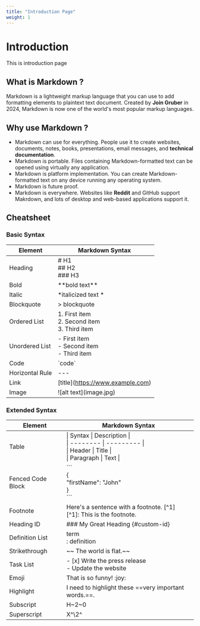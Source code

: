 ```yaml
---
title: "Introduction Page"
weight: 1
---
```


# Introduction
This is introduction page

## What is Markdown ?
Markdown is a lightweight markup language that you can use to add formatting elements to plaintext text document.
Created by **Join Gruber** in 2024, Markdown is now one of the world's most popular markup languages.

## Why use Markdown ?
- Markdown can use for everything. People use it to create websites, documents, notes, books, presentations, email messages, and **technical documentation**.
- Markdown is portable. Files containing Markdown-formatted text can be opened using virtually any application.
- Markdown is platform implementation. You can create Markdown-formatted text on any device running any operating system.
- Markdown is future proof.
- Markdown is everywhere. Websites like **Reddit** and GitHub support Makrdown, and lots of desktop and web-based applications support it.

## Cheatsheet

### Basic Syntax

| Element| Markdown Syntax |
| -------| --------------- |
| Heading | # H1 <br> ## H2 <br> ### H3 |
| Bold | \*\*bold text\*\* |
| Italic | \*italicized text \* |
| Blockquote | \> blockquote |
| Ordered List | 1. First item <br> 2. Second item <br> 3. Third item |
| Unordered List | - First item <br> - Second item <br> - Third item |
| Code | \`code\` |
| Horizontal Rule | \-\-\- |
| Link | \[title\](https://www.example.com) |
| Image | \!\[alt text\](image.jpg) |


### Extended Syntax

| Element| Markdown Syntax |
| -------| --------------- |
| Table | \| Syntax \| Description \| <br> \| -------- \| --------- \| <br> \| Header \| Title \| <br> \| Paragraph \| Text \| |
| Fenced Code Block | \`\`\` <br> { <br>  "firstName": "John" <br>} <br> \`\`\` |
| Footnote | Here's a sentence with a footnote. \[\^1\] <br> \[\^1\]: This is the footnote. |
| Heading ID | \#\#\# My Great Heading \{\#custom\-id\} |
| Definition List | term <br> \: definition |
| Strikethrough | \~\~ The world is flat.\~\~ |
| Task List | \- \[x\] Write the press release <br> \- Update the website |
| Emoji | That is so funny! \:joy\: |
| Highlight | I need to highlight these \=\=very important words.\=\=. |
| Subscript | H\~2\~0 |
| Superscript | X\^\2\^ |
